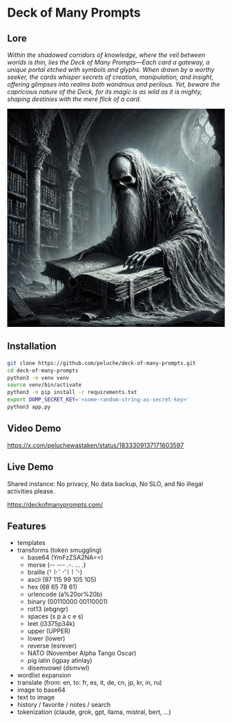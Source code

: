 # Deck of Many Prompts
## Lore
*Within the shadowed corridors of knowledge, where the veil between worlds is thin, lies the Deck of Many Prompts—Each card a gateway, a unique portal etched with symbols and glyphs. When drawn by a worthy seeker, the cards whisper secrets of creation, manipulation, and insight, offering glimpses into realms both wondrous and perilous. Yet, beware the capricious nature of the Deck, for its magic is as wild as it is mighty, shaping destinies with the mere flick of a card.*

![deck-of-many-prompts](imgs/domp.webp)

## Installation
```sh
git clone https://github.com/peluche/deck-of-many-prompts.git
cd deck-of-many-prompts
python3 -m venv venv
source venv/bin/activate
python3 -m pip install -r requirements.txt
export DOMP_SECRET_KEY='<some-random-string-as-secret-key>'
python3 app.py
```

## Video Demo
https://x.com/peluchewastaken/status/1833309137171603597

## Live Demo
Shared instance: No privacy, No data backup, No SLO, and No illegal activities please.

https://deckofmanyprompts.com/

## Features
- templates
- transforms (token smuggling)
  - base64 (YmFzZSA2NA==)
  - morse (-- --- .-. ... .)
  - braille (⠃⠗⠁⠊⠇⠇⠑)
  - ascii (97 115 99 105 105)
  - hex (68 65 78 61)
  - urlencode (a%20or%20b)
  - binary (00110000 00110001)
  - rot13 (ebgngr)
  - spaces (s p a c e s)
  - leet (l3375p34k)
  - upper (UPPER)
  - lower (lower)
  - reverse (esrever)
  - NATO (November Alpha Tango Oscar)
  - pig latin (igpay atinlay)
  - disemvowel (dsmvwl)
- wordlist expansion
- translate (from: en, to: fr, es, it, de, cn, jp, kr, in, ru)
- image to base64
- text to image
- history / favorite / notes / search
- tokenization (claude, grok, gpt, llama, mistral, bert, ...)
